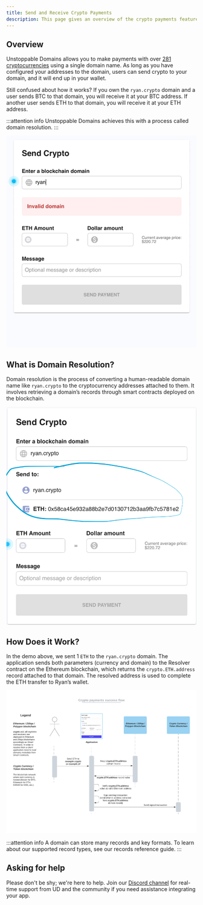 ```yaml
---
title: Send and Receive Crypto Payments
description: This page gives an overview of the crypto payments feature.
---
```


## Overview

Unstoppable Domains allows you to make payments with over [281 cryptocurrencies](https://support.unstoppabledomains.com/support/solutions/articles/48001185621-what-cryptocurrencies-are-currently-supported-) using a single domain name. As long as you have configured your addresses to the domain, users can send crypto to your domain, and it will end up in your wallet.

Still confused about how it works? If you own the `ryan.crypto` domain and a user sends BTC to that domain, you will receive it at your BTC address. If another user sends ETH to that domain, you will receive it at your ETH address.

:::attention info
Unstoppable Domains achieves this with a process called domain resolution.
:::

![a successful domain resolution and payment](../../images/success-payment-example.gif)

## What is Domain Resolution?

Domain resolution is the process of converting a human-readable domain name like `ryan.crypto` to the cryptocurrency addresses attached to them. It involves retrieving a domain’s records through smart contracts deployed on the blockchain.

![a successful domain resolving example](../../images/best-practices.png)

## How Does it Work?

In the demo above, we sent 1 `ETH` to the `ryan.crypto` domain. The application sends both parameters (currency and domain) to the Resolver contract on the Ethereum blockchain, which returns the `crypto.ETH.address` record attached to that domain. The resolved address is used to complete the ETH transfer to Ryan’s wallet.

![the crypto payments success flow diagram](../../images/crypto-payments-success-flow.png)

:::attention info
A domain can store many records and key formats. To learn about our supported record types, see our records reference guide.
:::

## Asking for help

Please don't be shy; we're here to help. Join our [Discord channel](https://discord.gg/b6ZVxSZ9Hn) for real-time support from UD and the community if you need assistance integrating your app.
